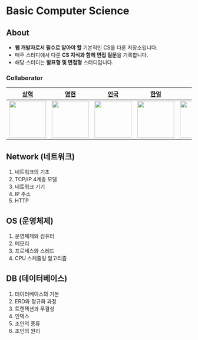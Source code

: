 # Basic Computer Science

## About
- **웹 개발자로서 필수로 알아야 할** 기본적인 CS를 다룬 저장소입니다.
- 매주 스터디에서 다룬 **CS 지식과 함께 면접 질문**을 기록합니다.
- 해당 스터디는 **발표형 및 면접형** 스터디입니다. 

### Collaborator
| [상혁](https://github.com/NewCodes7) | [영현](https://github.com/k2645) | [인국](https://github.com/ukukdin) | [한얼](https://github.com/OhHaneol) | [수민](https://github.com/minsu111) | 
|:---:|:---:|:---:|:---:|:---:|
| <img src="https://avatars.githubusercontent.com/u/123712285?v=4" width="100"> | <img src="https://avatars.githubusercontent.com/u/62226667?v=4" width="100"> | <img src="https://avatars.githubusercontent.com/u/97656198?v=4" width="100"> | <img src="https://avatars.githubusercontent.com/u/62991586?v=4" width="100"> | <img src="https://avatars.githubusercontent.com/u/124219344?v=4" width="100"> | 

## Network (네트워크)
1. 네트워크의 기초
2. TCP/IP 4계층 모델
3. 네트워크 기기
4. IP 주소
5. HTTP

## OS (운영체제)
1. 운영체제와 컴퓨터
2. 메모리
3. 프로세스와 스레드
4. CPU 스케줄링 알고리즘

## DB (데이터베이스)
1. 데이터베이스의 기본
2. ERD와 정규화 과정
3. 트랜잭션과 무결성
4. 인덱스
5. 조인의 종류
6. 조인의 원리